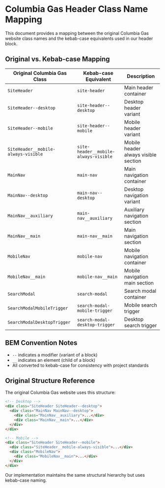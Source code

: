 # Columbia Gas Header Class Name Mapping

This document provides a mapping between the original Columbia Gas website class names and the kebab-case equivalents used in our header block.

## Original vs. Kebab-case Mapping

| Original Columbia Gas Class | Kebab-case Equivalent | Description |
|----------------------------|----------------------|-------------|
| `SiteHeader` | `site-header` | Main header container |
| `SiteHeader--desktop` | `site-header--desktop` | Desktop header variant |
| `SiteHeader--mobile` | `site-header--mobile` | Mobile header variant |
| `SiteHeader__mobile-always-visible` | `site-header__mobile-always-visible` | Mobile header always visible section |
| `MainNav` | `main-nav` | Main navigation container |
| `MainNav--desktop` | `main-nav--desktop` | Desktop navigation variant |
| `MainNav__auxiliary` | `main-nav__auxiliary` | Auxiliary navigation section |
| `MainNav__main` | `main-nav__main` | Main navigation section |
| `MobileNav` | `mobile-nav` | Mobile navigation container |
| `MobileNav__main` | `mobile-nav__main` | Mobile navigation main section |
| `SearchModal` | `search-modal` | Search modal container |
| `SearchModalMobileTrigger` | `search-modal-mobile-trigger` | Mobile search trigger |
| `SearchModalDesktopTrigger` | `search-modal-desktop-trigger` | Desktop search trigger |

## BEM Convention Notes

- `--` indicates a modifier (variant of a block)
- `__` indicates an element (child of a block)
- All converted to kebab-case for consistency with project standards

## Original Structure Reference

The original Columbia Gas website uses this structure:
```html
<!-- Desktop -->
<div class="SiteHeader SiteHeader--desktop">
  <div class="MainNav MainNav--desktop">
    <div class="MainNav__auxiliary">...</div>
    <div class="MainNav__main">...</div>
  </div>
</div>

<!-- Mobile -->
<div class="SiteHeader SiteHeader--mobile">
  <div class="SiteHeader__mobile-always-visible">...</div>
  <div class="MobileNav">
    <div class="MobileNav__main">...</div>
  </div>
</div>
```

Our implementation maintains the same structural hierarchy but uses kebab-case naming.